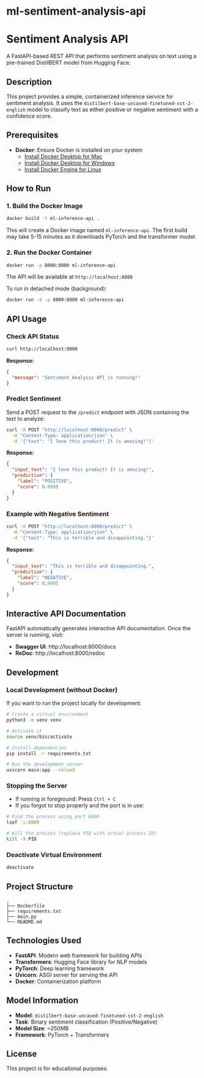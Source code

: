 # ml-sentiment-analysis-api

# Sentiment Analysis API

A FastAPI-based REST API that performs sentiment analysis on text using a pre-trained DistilBERT model from Hugging Face.

## Description

This project provides a simple, containerized inference service for sentiment analysis. It uses the `distilbert-base-uncased-finetuned-sst-2-english` model to classify text as either positive or negative sentiment with a confidence score.

## Prerequisites

- **Docker**: Ensure Docker is installed on your system
  - [Install Docker Desktop for Mac](https://docs.docker.com/desktop/install/mac-install/)
  - [Install Docker Desktop for Windows](https://docs.docker.com/desktop/install/windows-install/)
  - [Install Docker Engine for Linux](https://docs.docker.com/engine/install/)

## How to Run

### 1. Build the Docker Image

```bash
docker build -t ml-inference-api .
```

This will create a Docker image named `ml-inference-api`. The first build may take 5-15 minutes as it downloads PyTorch and the transformer model.

### 2. Run the Docker Container

```bash
docker run -p 8000:8000 ml-inference-api
```

The API will be available at `http://localhost:8000`

To run in detached mode (background):
```bash
docker run -d -p 8000:8000 ml-inference-api
```

## API Usage

### Check API Status

```bash
curl http://localhost:8000
```

**Response:**
```json
{
  "message": "Sentiment Analysis API is running!"
}
```

### Predict Sentiment

Send a POST request to the `/predict` endpoint with JSON containing the text to analyze:

```bash
curl -X POST "http://localhost:8000/predict" \
  -H "Content-Type: application/json" \
  -d '{"text": "I love this product! It is amazing!"}'
```

**Response:**
```json
{
  "input_text": "I love this product! It is amazing!",
  "prediction": {
    "label": "POSITIVE",
    "score": 0.9998
  }
}
```

### Example with Negative Sentiment

```bash
curl -X POST "http://localhost:8000/predict" \
  -H "Content-Type: application/json" \
  -d '{"text": "This is terrible and disappointing."}'
```

**Response:**
```json
{
  "input_text": "This is terrible and disappointing.",
  "prediction": {
    "label": "NEGATIVE",
    "score": 0.9995
  }
}
```

## Interactive API Documentation

FastAPI automatically generates interactive API documentation. Once the server is running, visit:

- **Swagger UI**: http://localhost:8000/docs
- **ReDoc**: http://localhost:8000/redoc

## Development

### Local Development (without Docker)

If you want to run the project locally for development:

```bash
# Create a virtual environment
python3 -m venv venv

# Activate it
source venv/bin/activate

# Install dependencies
pip install -r requirements.txt

# Run the development server
uvicorn main:app --reload
```

### Stopping the Server

- If running in foreground: Press `Ctrl + C`
- If you forgot to stop properly and the port is in use:

```bash
# Find the process using port 8000
lsof -i:8000

# Kill the process (replace PID with actual process ID)
kill -9 PID
```

### Deactivate Virtual Environment

```bash
deactivate
```

## Project Structure

```
.
├── Dockerfile
├── requirements.txt
├── main.py
└── README.md
```

## Technologies Used

- **FastAPI**: Modern web framework for building APIs
- **Transformers**: Hugging Face library for NLP models
- **PyTorch**: Deep learning framework
- **Uvicorn**: ASGI server for serving the API
- **Docker**: Containerization platform

## Model Information

- **Model**: `distilbert-base-uncased-finetuned-sst-2-english`
- **Task**: Binary sentiment classification (Positive/Negative)
- **Model Size**: ~250MB
- **Framework**: PyTorch + Transformers

## License

This project is for educational purposes.